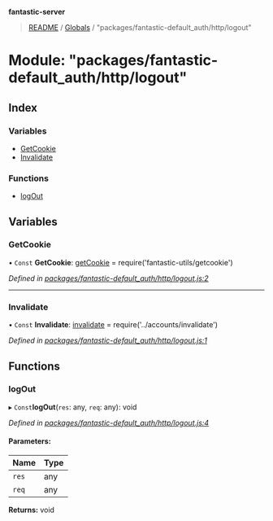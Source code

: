 **fantastic-server**

> [README](../README.md) / [Globals](../globals.md) / "packages/fantastic-default_auth/http/logout"

# Module: "packages/fantastic-default_auth/http/logout"

## Index

### Variables

* [GetCookie](_packages_fantastic_default_auth_http_logout_.md#getcookie)
* [Invalidate](_packages_fantastic_default_auth_http_logout_.md#invalidate)

### Functions

* [logOut](_packages_fantastic_default_auth_http_logout_.md#logout)

## Variables

### GetCookie

• `Const` **GetCookie**: [getCookie](_packages_fantastic_utils_getcookie_.md#getcookie) = require('fantastic-utils/getcookie')

*Defined in [packages/fantastic-default_auth/http/logout.js:2](https://github.com/besimorhino/project-fantastic/blob/af5d0de/packages/fantastic-default_auth/http/logout.js#L2)*

___

### Invalidate

• `Const` **Invalidate**: [invalidate](_packages_fantastic_active_directory_accounts_invalidate_.md#invalidate) = require('../accounts/invalidate')

*Defined in [packages/fantastic-default_auth/http/logout.js:1](https://github.com/besimorhino/project-fantastic/blob/af5d0de/packages/fantastic-default_auth/http/logout.js#L1)*

## Functions

### logOut

▸ `Const`**logOut**(`res`: any, `req`: any): void

*Defined in [packages/fantastic-default_auth/http/logout.js:4](https://github.com/besimorhino/project-fantastic/blob/af5d0de/packages/fantastic-default_auth/http/logout.js#L4)*

#### Parameters:

Name | Type |
------ | ------ |
`res` | any |
`req` | any |

**Returns:** void
